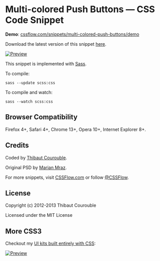 # Multi-colored Push Buttons — CSS Code Snippet

**Demo**: [cssflow.com/snippets/multi-colored-push-buttons/demo](http://www.cssflow.com/snippets/multi-colored-push-buttons/demo)

Download the latest version of this snippet [here](http://www.cssflow.com/snippets/multi-colored-push-buttons.zip).

[![Preview](http://cdn.cssflow.com/snippets/multi-colored-push-buttons/preview-580.png)](http://www.cssflow.com/snippets/multi-colored-push-buttons)

This snippet is implemented with [Sass](https://github.com/nex3/sass).

To compile:

`sass --update scss:css`

To compile and watch:

`sass --watch scss:css`

## Browser Compatibility

Firefox 4+, Safari 4+, Chrome 13+, Opera 10+, Internet Explorer 8+.

## Credits

Coded by [Thibaut Courouble](http://thibaut.me).

Original PSD by [Marian Mraz](http://dribbble.com/shots/292708-Push-Button-PSD).

For more snippets, visit [CSSFlow.com](http://www.cssflow.com) or follow [@CSSFlow](https://twitter.com/CSSFlow).

## License

Copyright (c) 2012-2013 Thibaut Courouble

Licensed under the MIT License

## More CSS3

Checkout my [UI kits built entirely with CSS](http://www.cssflow.com/ui-kits):

[![Preview](http://cdn.cssflow.com/kits/all_kits_preview_850.png)](http://www.cssflow.com/ui-kits)
